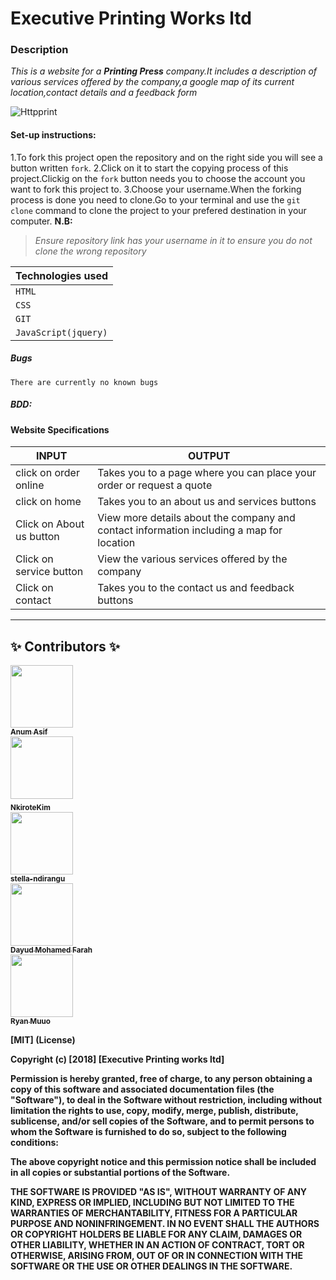 # Executive Printing Works ltd

### Description
*This is a website for a **Printing Press** company.It includes a description of various services offered by the company,a google map of its current location,contact details and a feedback form* 

![Httpprint](https://thumbs.gfycat.com/EnchantingGrandioseBluebottlejellyfish-max-1mb.gif)

#### Set-up instructions:
 1.To fork this project open the repository and on the right side you will see a button written `fork`.
 2.Click on it to start the copying process of this project.Clickig on the `fork` button needs you to choose the account you want to fork this project to.
3.Choose your username.When the forking process is done you need to clone.Go to your terminal and use the `git clone` command to clone the project to your prefered destination in your computer.
**N.B:**
> *Ensure repository link has your username in it to ensure you do not clone the wrong repository*


|**Technologies used**|
| --- |
| `HTML`|
| `CSS` |
 | `GIT` |
| `JavaScript(jquery)` |
##### Bugs
    There are currently no known bugs

##### BDD:
 #### Website Specifications
|     INPUT                                  |      OUTPUT
|--------------------------------------------|-------------------------------------------------------|
|click on order online|Takes you to a page where you can place your order or request a quote|
|click on home | Takes you to an about us and services buttons|
|Click on About us button|View more details about the company and contact information including a map for location|
|Click on service button|View the various services offered by the company|
|Click on contact|Takes you to the contact us and feedback buttons|

  ----------------------------------------------------------------------------------------------

## ✨ Contributors ✨
    

 [<img src="https://anumasif.github.io/portfolio/images/profile-pic.jpg" width="100px;"/> <br /><sub><b>
 Anum Asif</b></sub>](https://github.com/AnumAsif) <br> [<img src="https://avatars2.githubusercontent.com/u/43410875?s=460&v=4" width="100px;"/> <br /> <sub><b>NkiroteKim <b></sub>](https://github.com/NkiroteKim) <br>  [<img  src="https://stella-ndirangu.github.io/Portfolio/images/me2.jpg" width="100px;"/>
   <br /><sub><b>stella-ndirangu</sub></b>](https://github.com/stella-ndirangu)  <br>[<img src="https://avatars2.githubusercontent.com/u/8039543?s=460&v=4" width="100px;"/> 
   <br /><sub><b>Dayud Mohamed Farah</sub></b>](https://github.com/jinka) <br> [<img src="https://avatars0.githubusercontent.com/u/45202848?s=460&v=4" width="100px;"/> 
   <br /><sub><b>Ryan  Muuo</sub><b>](https://github.com/qmuuoryan) 

    


 

[MIT] (License)

Copyright (c) [2018] [Executive Printing works ltd]

Permission is hereby granted, free of charge, to any person obtaining a copy
of this software and associated documentation files (the "Software"), to deal
in the Software without restriction, including without limitation the rights
to use, copy, modify, merge, publish, distribute, sublicense, and/or sell
copies of the Software, and to permit persons to whom the Software is
furnished to do so, subject to the following conditions:

The above copyright notice and this permission notice shall be included in all
copies or substantial portions of the Software.

THE SOFTWARE IS PROVIDED "AS IS", WITHOUT WARRANTY OF ANY KIND, EXPRESS OR
IMPLIED, INCLUDING BUT NOT LIMITED TO THE WARRANTIES OF MERCHANTABILITY,
FITNESS FOR A PARTICULAR PURPOSE AND NONINFRINGEMENT. IN NO EVENT SHALL THE
AUTHORS OR COPYRIGHT HOLDERS BE LIABLE FOR ANY CLAIM, DAMAGES OR OTHER
LIABILITY, WHETHER IN AN ACTION OF CONTRACT, TORT OR OTHERWISE, ARISING FROM,
OUT OF OR IN CONNECTION WITH THE SOFTWARE OR THE USE OR OTHER DEALINGS IN THE
SOFTWARE.

